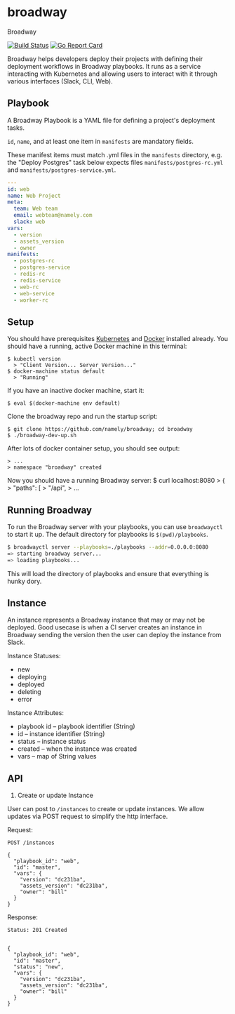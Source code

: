 # broadway
Broadway 

[![Build Status](https://travis-ci.org/namely/broadway.svg?branch=master)](https://travis-ci.org/namely/broadway)
[![Go Report Card](https://goreportcard.com/badge/namely/broadway)](https://goreportcard.com/report/namely/broadway)

Broadway helps developers deploy their projects with defining their deployment
workflows in Broadway playbooks. It runs as a service interacting with
Kubernetes and allowing users to interact with it through various interfaces
(Slack, CLI, Web).

## Playbook
A Broadway Playbook is a YAML file for defining a project's deployment tasks.

`id`, `name`, and at least one item in `manifests` are mandatory fields.

These manifest items must match .yml files in the `manifests` directory, e.g.
the "Deploy Postgres" task below expects files `manifests/postgres-rc.yml` and
`manifests/postgres-service.yml`.

```yaml
---
id: web
name: Web Project
meta:
  team: Web team
  email: webteam@namely.com
  slack: web
vars:
  - version
  - assets_version
  - owner
manifests:
  - postgres-rc
  - postgres-service
  - redis-rc
  - redis-service
  - web-rc
  - web-service
  - worker-rc
```

## Setup
You should have prerequisites
[Kubernetes](http://kubernetes.io/docs/getting-started-guides/binary_release/)
and [Docker](https://docs.docker.com/engine/installation/) installed already.
You should have a running, active Docker machine in this terminal:

    $ kubectl version
      > "Client Version... Server Version..."
    $ docker-machine status default
      > "Running"

If you have an inactive docker machine, start it:

    $ eval $(docker-machine env default)

Clone the broadway repo and run the startup script:

    $ git clone https://github.com/namely/broadway; cd broadway
    $ ./broadway-dev-up.sh

After lots of docker container setup, you should see output:

    > ...
    > namespace "broadway" created

Now you should have a running Broadway server:
    $ curl localhost:8080
      > {
      >   "paths": [
      >     "/api",
      > ...

## Running Broadway

To run the Broadway server with your playbooks, you can use `broadwayctl` to start it up. The default directory for playbooks is `$(pwd)/playbooks`.

```sh
$ broadwayctl server --playbooks=./playbooks --addr=0.0.0.0:8080
=> starting broadway server...
=> loading playbooks...
```

This will load the directory of playbooks and ensure that everything is hunky dory.

## Instance
An instance represents a Broadway instance that may or may not be deployed.
Good usecase is when a CI server creates an instance in Broadway sending the
version then the user can deploy the instance from Slack.

Instance Statuses:
 - new
 - deploying
 - deployed
 - deleting
 - error

Instance Attributes:
 - playbook id – playbook identifier (String)
 - id – instance identifier (String)
 - status – instance status
 - created – when the instance was created
 - vars – map of String values



## API

1. Create or update Instance

User can post to `/instances` to create or update instances. We allow updates
via POST request to simplify the http interface.


Request:
```
POST /instances

{
  "playbook_id": "web",
  "id": "master",
  "vars": {
    "version": "dc231ba",
    "assets_version": "dc231ba",
    "owner": "bill"
  }
}
```

Response:
```
Status: 201 Created


{
  "playbook_id": "web",
  "id": "master",
  "status": "new",
  "vars": {
    "version": "dc231ba",
    "assets_version": "dc231ba",
    "owner": "bill"
  }
}
```


